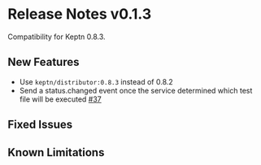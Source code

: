 # Release Notes v0.1.3

Compatibility for Keptn 0.8.3.

## New Features

- Use `keptn/distributor:0.8.3` instead of 0.8.2
- Send a status.changed event once the service determined which test file will be executed [#37](https://github.com/keptn-sandbox/locust-service/pull/37)

## Fixed Issues
 
## Known Limitations

